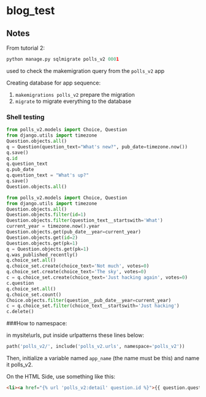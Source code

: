 # blog_test

##  Notes
From tutorial 2: 

```python
python manage.py sqlmigrate polls_v2 0001
```
used to check the makemigration query from the `polls_v2` app

Creating database for app sequence:
1. `makemigrations polls_v2` prepare the migration
2. `migrate` to migrate everything to the database

### Shell testing
```python
from polls_v2.models import Choice, Question
from django.utils import timezone
Question.objects.all()
q = Question(question_text="What's new?", pub_date=timezone.now())
q.save()
q.id
q.question_text
q.pub_date
q.question_text = "What's up?"
q.save()
Question.objects.all()
```

```python
from polls_v2.models import Choice, Question
from django.utils import timezone
Question.objects.all()
Question.objects.filter(id=1)
Question.objects.filter(question_text__startswith='What')
current_year = timezone.now().year
Question.objects.get(pub_date__year=current_year)
Question.objects.get(id=2)
Question.objects.get(pk=1)
q = Question.objects.get(pk=1)
q.was_published_recently()
q.choice_set.all()
q.choice_set.create(choice_text='Not much', votes=0)
q.choice_set.create(choice_text='The sky', votes=0)
c = q.choice_set.create(choice_text='Just hacking again', votes=0)
c.question
q.choice_set.all()
q.choice_set.count()
Choice.objects.filter(question__pub_date__year=current_year)
c = q.choice_set.filter(choice_text__startswith='Just hacking')
c.delete()
```

###How to namespace: 

in mysite\urls, put inside urlpatterns these lines below:  
```python
path('polls_v2/', include('polls_v2.urls', namespace='polls_v2'))
```
Then, initialize a variable named `app_name` (the name must be this) and name it polls_v2. 

On the HTML Side, use something like this: 
```HTML
<li><a href="{% url 'polls_v2:detail' question.id %}">{{ question.question_text }}</a></li>
```